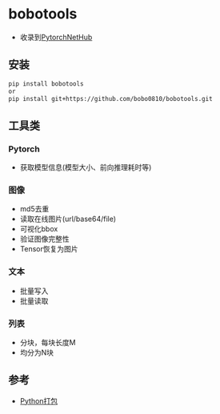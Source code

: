 # bobotools

- 收录到[PytorchNetHub](https://github.com/bobo0810/PytorchNetHub)

## 安装

```bash
pip install bobotools
or
pip install git+https://github.com/bobo0810/bobotools.git
```

## 工具类
### Pytorch
- 获取模型信息(模型大小、前向推理耗时等)

### 图像
- md5去重
- 读取在线图片(url/base64/file)
- 可视化bbox
- 验证图像完整性
- Tensor恢复为图片
### 文本
- 批量写入
- 批量读取

### 列表
- 分块，每块长度M
- 均分为N块

## 参考

- [Python打包](https://www.jianshu.com/p/9a5e7c935273)


